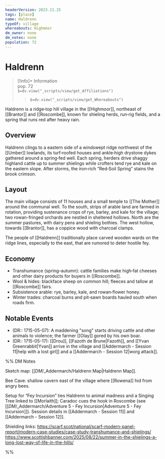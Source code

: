 ```yaml
---
headerVersion: 2023.11.25
tags: [place]
name: Haldrenn
typeOf: village
whereabouts: Highmoor
dm_owner: none
dm_notes: none
population: 72
---
```

# Haldrenn
>[!info]+ Information  
> pop. 72  
> `$=dv.view("_scripts/view/get_Affiliations")`  
>> `$=dv.view("_scripts/view/get_Whereabouts")`

Haldrenn is a ridge‑top hill village in the [[Highmoor]], northeast of [[Brantor]] and [[Roscombe]], known for shieling herds, run‑rig fields, and a spring that runs red after heavy rain.
## Overview
Haldrenn clings to a eastern side of a windswept ridge northwest of the [[Umber]] lowlands, its turf‑roofed houses and ankle‑high drystone dykes gathered around a spring‑fed well. Each spring, herders drive shaggy highland cattle up to summer shielings while crofters tend rye and kale on the eastern slope. After storms, the iron‑rich “Red‑Soil Spring” stains the brook crimson. 

## Layout
The main village consists of 11  houses and a small temple to [[The Mother]] around the communal well.  To the south, strips of arable land are farmed in rotation, providing sustenance crops of rye, barley, and kale for the village; two rowan-fringed orchards are nestled in sheltered hollows. North are the summer pastures, with dairy pens and shieling bothies. The west hollow, towards [[Brantor]], has a coppice wood with charcoal clamps. 

The people of [[Haldrenn]] traditionally place carved wooden wards on the ridge lines, especially to the east, that are rumored to deter hostile fey. 
## Economy
- Transhumance (spring–autumn): cattle families make high‑fat cheeses and other dairy products for buyers in [[Roscombe]].  
- Wool & hides: blackface sheep on common hill; fleeces and tallow at [[Roscombe]] fairs.  
- Subsistence arable: rye, barley, kale, and rowan‑flower honey.  
- Winter trades: charcoal burns and pit‑sawn boards hauled south when roads firm.

## Notable Events
- (DR:: 1715-05-07): A maddening "song" starts driving cattle and other animals to violence; the farmer [[Olay]] gored by his own boar.
- (DR:: 1715-05-17): [[Drou]], [[Fazoth de Brune|Fazoth]], and [[Yvan Greenrabbit|Yvan]] arrive in the village and [[Addermarch - Session 11|help with a lost girl]] and a [[Addermarch - Session 12|worg attack]]. 

%% DM Notes

Sketch map: [[_DM_/_Addermarch/Haldrenn Map|Haldrenn Map]].

Bee Cave: shallow cavern east of the village where [[Rowena]] hid from angry bees.  

Setup for “Fey Incursion” ties Haldrenn to animal madness and a Singing Tree linked to [[Morlaith]]; Caradoc cues the hook in Roscombe (see [[_DM_/_Addermarch/Adventure 5 - Fey Incursion|Adventure 5 - Fey Incursion]]). Session details in [[Addermarch - Session 11]] and [[Addermarch - Session 12]]. 

Shielding links:
https://scarf.scot/national/scarf-modern-panel-report/modern-case-studies/case-study-transhumance-and-shielings/
https://www.scottishbanner.com/2025/08/22/summer-in-the-shielings-a-long-lost-way-of-life-in-the-hills/

%%
